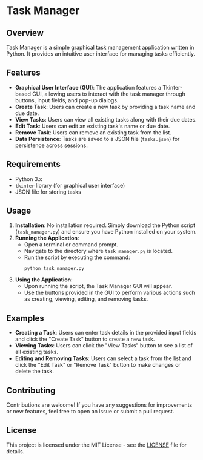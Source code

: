 # Task Manager

## Overview
Task Manager is a simple graphical task management application written in Python. It provides an intuitive user interface for managing tasks efficiently.

## Features
- **Graphical User Interface (GUI)**: The application features a Tkinter-based GUI, allowing users to interact with the task manager through buttons, input fields, and pop-up dialogs.
- **Create Task**: Users can create a new task by providing a task name and due date.
- **View Tasks**: Users can view all existing tasks along with their due dates.
- **Edit Task**: Users can edit an existing task's name or due date.
- **Remove Task**: Users can remove an existing task from the list.
- **Data Persistence**: Tasks are saved to a JSON file (`tasks.json`) for persistence across sessions.

## Requirements
- Python 3.x
- `tkinter` library (for graphical user interface)
- JSON file for storing tasks

## Usage
1. **Installation**: No installation required. Simply download the Python script (`task_manager.py`) and ensure you have Python installed on your system.
2. **Running the Application**:
    - Open a terminal or command prompt.
    - Navigate to the directory where `task_manager.py` is located.
    - Run the script by executing the command:
        ```
        python task_manager.py
        ```
3. **Using the Application**:
    - Upon running the script, the Task Manager GUI will appear.
    - Use the buttons provided in the GUI to perform various actions such as creating, viewing, editing, and removing tasks.

## Examples
- **Creating a Task**: Users can enter task details in the provided input fields and click the "Create Task" button to create a new task.
- **Viewing Tasks**: Users can click the "View Tasks" button to see a list of all existing tasks.
- **Editing and Removing Tasks**: Users can select a task from the list and click the "Edit Task" or "Remove Task" button to make changes or delete the task.

## Contributing
Contributions are welcome! If you have any suggestions for improvements or new features, feel free to open an issue or submit a pull request.

## License
This project is licensed under the MIT License - see the [LICENSE](LICENSE) file for details.
